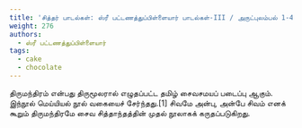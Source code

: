 ```yaml
---
title: 'சித்தர் பாடல்கள்: ஸ்ரீ பட்டணத்துப்பிள்ளையார் பாடல்கள்-III / அருட்புலம்பல் 1-4; பூரணமாலை; நெஞ்சொடுமகிழ்தல்; உடற்கூற்றுவண்ணம்'
weight: 276
authors:
  - ஸ்ரீ பட்டணத்துப்பிள்ளையார்
tags:
  - cake
  - chocolate
---
```


திருமந்திரம் என்பது திருமூலரால் எழுதப்பட்ட தமிழ் சைவசமயப் படைப்பு ஆகும். இந்நூல் மெய்யியல் நூல் வகையைச் சேர்ந்தது.[1] சிவமே அன்பு, அன்பே சிவம் எனக் கூறும் திருமந்திரமே சைவ சித்தாந்தத்தின் முதல் நூலாகக் கருதப்படுகிறது.